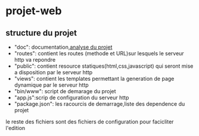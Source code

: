 # projet-web

## structure du projet

* "doc": documentation,[analyse du projet](doc/analyse.md)
* "routes":  contient les routes (methode et URL)sur lesquels le serveur http va repondre
* "public": contient resource statiques(html,css,javascript) qui seront mise a disposition par le serveur http
* "views": contient les templates permettant la generation de page dynamique par le serveur http
* "bin/www": script de demarage du projet
* "app.js":scrip de configuration du serveur http
* "package.json": les racourcis de demarrage,liste des dependence du projet

le reste des fichiers sont des fichiers de configuration pour facicliter l'edition
